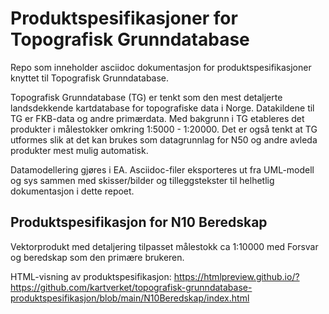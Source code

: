 # Produktspesifikasjoner for Topografisk Grunndatabase #

Repo som inneholder asciidoc dokumentasjon for produktspesifikasjoner knyttet til Topografisk Grunndatabase.

Topografisk Grunndatabase (TG) er tenkt som den mest detaljerte landsdekkende kartdatabase for topografiske data i Norge. Datakildene til TG er FKB-data og andre primærdata. 
Med bakgrunn i TG etableres det produkter i målestokker omkring 1:5000 - 1:20000. Det er også tenkt at TG utformes slik at det kan brukes som datagrunnlag for N50 og andre avleda produkter mest mulig automatisk.

Datamodellering gjøres i EA. Asciidoc-filer eksporteres ut fra UML-modell og sys sammen med skisser/bilder og tilleggstekster til helhetlig dokumentasjon i dette repoet.

## Produktspesifikasjon for N10 Beredskap ##

Vektorprodukt med detaljering tilpasset målestokk ca 1:10000 med Forsvar og beredskap som den primære brukeren.

HTML-visning av produktspesifikasjon: https://htmlpreview.github.io/?https://github.com/kartverket/topografisk-grunndatabase-produktspesifikasjon/blob/main/N10Beredskap/index.html

